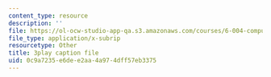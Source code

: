 ```yaml
---
content_type: resource
description: ''
file: https://ol-ocw-studio-app-qa.s3.amazonaws.com/courses/6-004-computation-structures-spring-2017/0c9a7235e6dee2aa4a974dff57eb3375_781P9Ixmi0g.srt
file_type: application/x-subrip
resourcetype: Other
title: 3play caption file
uid: 0c9a7235-e6de-e2aa-4a97-4dff57eb3375
---
```

